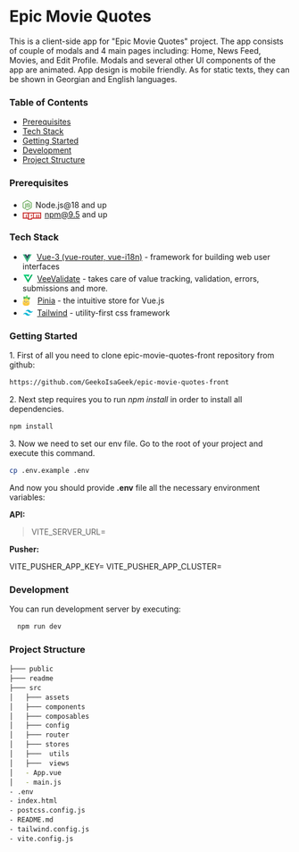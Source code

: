# Epic Movie Quotes

This is a client-side app for "Epic Movie Quotes" project. The app consists of couple of modals and 4 main pages including: Home, News Feed, Movies, and Edit Profile. Modals and several other UI components of the app are animated. App design is mobile friendly. As for static texts, they can be shown in Georgian and English languages.

### Table of Contents

- [Prerequisites](#prerequisites)
- [Tech Stack](#tech-stack)
- [Getting Started](#getting-started)
- [Development](#development)
- [Project Structure](#project-structure)

### Prerequisites

- <img src="readme/assets/node-js.svg" height="18" style="position: relative; margin-right:3px; top: 4px;" /> Node.js@18 and up
- <img src="readme/assets/npm.png" height="13" style="position: relative; top:4px; margin-right: 2px" /> npm@9.5 and up

### Tech Stack

- <img src="readme/assets/vue.png" height="14" style="position: relative; top: 4px; margin-right: 5px" /> [Vue-3 (vue-router, vue-i18n)](https://laravel.com/docs/6.x) - framework for building web user interfaces
- <img src="readme/assets/vee-validate.png" height="19" style="position: relative; top: 4px; margin-right: 3px" /> [VeeValidate](https://vee-validate.logaretm.com/v4) - takes care of value tracking, validation, errors, submissions and more.
- <img src="readme/assets/pinia.svg" height="19" style="position: relative; top: 4px; margin-right: 10px" /> [Pinia](https://pinia.vuejs.org/) - the intuitive store for Vue.js
- <img src="readme/assets/tailwind.png" height="19" style="position: relative; top: 4px; margin-right: 3px" /> [Tailwind](https://tailwindcss.com/) - utility-first css framework

### Getting Started

1\. First of all you need to clone epic-movie-quotes-front repository from github:

```sh
https://github.com/GeekoIsaGeek/epic-movie-quotes-front
```

2\. Next step requires you to run _npm install_ in order to install all dependencies.

```sh
npm install
```

3\. Now we need to set our env file. Go to the root of your project and execute this command.

```sh
cp .env.example .env
```

And now you should provide **.env** file all the necessary environment variables:

**API:**

> VITE_SERVER_URL=

**Pusher:**

VITE_PUSHER_APP_KEY=
VITE_PUSHER_APP_CLUSTER=

### Development

You can run development server by executing:

```sh
  npm run dev
```

### Project Structure

```bash
├─── public
├─── readme
├─── src
│   ├─── assets
│   ├─── components
│   ├─── composables
│   ├─── config
│   ├─── router
│   ├─── stores
│   ├───  utils
│   ├───  views
│   - App.vue
│   - main.js
- .env
- index.html
- postcss.config.js
- README.md
- tailwind.config.js
- vite.config.js
```
